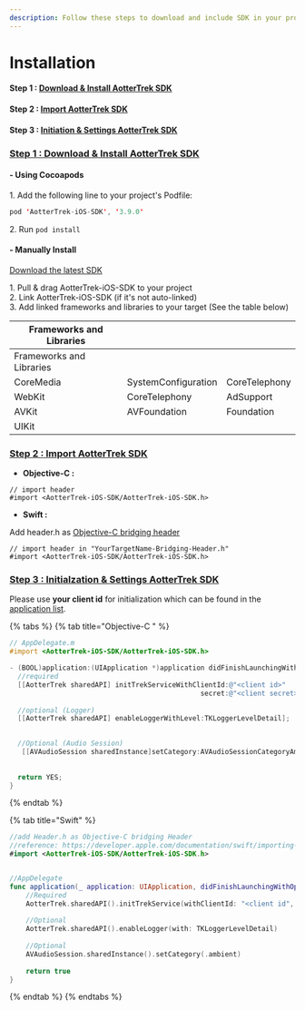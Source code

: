 ```yaml
---
description: Follow these steps to download and include SDK in your project
---
```


# Installation

#### **Step 1 :** [**Download & Install AotterTrek SDK**](installation.md#step-1-download-and-install-aottertrek-sdk)

#### **Step 2 :** [**Import AotterTrek SDK**](installation.md#step-2-import-aottertrek-sdk)

#### **Step 3 :** [**Initiation & Settings AotterTrek SDK**](installation.md#step-3-initialzation-and-settings-aottertrek-sdk)



### [Step 1 : Download & Install AotterTrek SDK](installation.md#step-1-download-and-install-aottertrek-sdk)

#### - Using Cocoapods

1\.  Add the following line to your project's Podfile:

```swift
pod 'AotterTrek-iOS-SDK', '3.9.0'
```

2\.  Run `pod install`&#x20;

#### - Manually Install

[Download the latest SDK](https://github.com/aotter/AotterTrek-iOS-SDK/releases)

1\. Pull & drag AotterTrek-iOS-SDK to your project\
2\. Link AotterTrek-iOS-SDK (if it's not auto-linked)\
3\. Add linked frameworks and libraries to your target (See the table below)

<table data-header-hidden><thead><tr><th width="261">Frameworks and Libraries</th><th></th><th></th></tr></thead><tbody><tr><td>Frameworks and Libraries</td><td></td><td></td></tr><tr><td>CoreMedia</td><td>SystemConfiguration</td><td>CoreTelephony</td></tr><tr><td>WebKit</td><td>CoreTelephony</td><td>AdSupport</td></tr><tr><td>AVKit</td><td>AVFoundation</td><td>Foundation</td></tr><tr><td>UIKit</td><td></td><td></td></tr></tbody></table>

### [Step 2 : **Import AotterTrek SDK**](installation.md#step-2-import-aottertrek-sdk)

* **Objective-C :**&#x20;

```
// import header
#import <AotterTrek-iOS-SDK/AotterTrek-iOS-SDK.h>
```

* **Swift :**&#x20;

Add header.h as [Objective-C bridging header](https://developer.apple.com/documentation/swift/importing-objective-c-into-swift)

```
// import header in "YourTargetName-Bridging-Header.h"
#import <AotterTrek-iOS-SDK/AotterTrek-iOS-SDK.h>
```

### [Step 3 : Initialzation & Settings AotterTrek SDK](installation.md#step-3-initiation-and-settings-aottertrek-sdk)

Please use **your client id** for initialization which can be found in the [application list](https://trek.aotter.net/publisher/list/app).&#x20;

{% tabs %}
{% tab title="Objective-C " %}
```objectivec
// AppDelegate.m
#import <AotterTrek-iOS-SDK/AotterTrek-iOS-SDK.h>

- (BOOL)application:(UIApplication *)application didFinishLaunchingWithOptions:(NSDictionary *)launchOptions {
  //required
  [[AotterTrek sharedAPI] initTrekServiceWithClientId:@"<client id>"
                                               secret:@"<client secret>"];
  
  //optional (Logger)
  [[AotterTrek sharedAPI] enableLoggerWithLevel:TKLoggerLevelDetail];

  
  //Optional (Audio Session)
   [[AVAudioSession sharedInstance]setCategory:AVAudioSessionCategoryAmbient error:nil];
  
  
  return YES;
}
```
{% endtab %}

{% tab title="Swift" %}
```swift
//add Header.h as Objective-C bridging Header
//reference: https://developer.apple.com/documentation/swift/importing-objective-c-into-swift
#import <AotterTrek-iOS-SDK/AotterTrek-iOS-SDK.h>


//AppDelegate
func application(_ application: UIApplication, didFinishLaunchingWithOptions launchOptions: [UIApplication.LaunchOptionsKey: Any]?) -> Bool {
    //Required
    AotterTrek.sharedAPI().initTrekService(withClientId: "<client id", secret: "<client secret>")
    
    //Optional
    AotterTrek.sharedAPI().enableLogger(with: TKLoggerLevelDetail)
    
    //Optional
    AVAudioSession.sharedInstance().setCategory(.ambient)
    
    return true
}
```
{% endtab %}
{% endtabs %}
